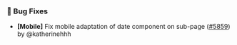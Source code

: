 ### 🐛 Bug Fixes

- **[Mobile]** Fix mobile adaptation of date component on sub-page ([#5859](https://github.com/nocobase/nocobase/pull/5859)) by @katherinehhh

